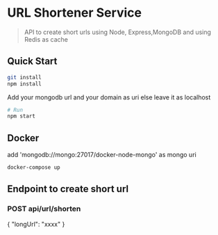 # URL Shortener Service

> API to create short urls using Node, Express,MongoDB and using Redis as cache

## Quick Start

```bash
git install 
npm install
```
Add your mongodb url and your domain as uri else leave it as localhost

```bash
# Run
npm start
```

## Docker 
 
 add 'mongodb://mongo:27017/docker-node-mongo' as mongo uri
```bash
docker-compose up
```

## Endpoint to create short url

### POST api/url/shorten

{ "longUrl": "xxxx" }
